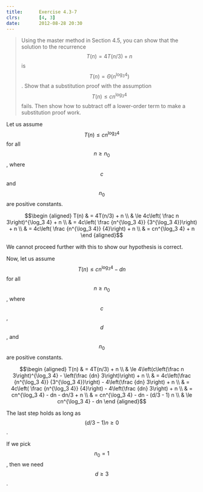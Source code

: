 ```yaml
---
title:      Exercise 4.3-7
clrs:       [4, 3]
date:       2012-08-28 20:30
---
```


> Using the master method in Section 4.5, you can show that the solution to the recurrence $$T(n) = 4T(n/3) + n$$ is $$T(n) = \Theta(n^{\log_3 4})$$. Show that a substitution proof with the assumption $$T(n) \le cn^{\log_3 4}$$ fails. Then show how to subtract off a lower-order term to make a substitution proof work.

Let us assume $$T(n) \le cn^{\log_3 4}$$ for all $$n \ge n_0$$, where $$c$$ and $$n_0$$ are positive constants.

$$\begin {aligned}
T(n) & = 4T(n/3) + n \\
     & \le 4c\left( \frac n 3\right)^{\log_3 4} + n \\
     & = 4c\left( \frac {n^{\log_3 4}} {3^{\log_3 4}}\right) + n \\
     & = 4c\left( \frac {n^{\log_3 4}} {4}\right) + n \\
     & = cn^{\log_3 4} + n
\end {aligned}$$

We cannot proceed further with this to show our hypothesis is correct.

Now, let us assume $$T(n) \le cn^{\log_3 4} - dn$$ for all $$n \ge n_0$$, where $$c$$, $$d$$, and $$n_0$$ are positive constants.

$$\begin {aligned}
T(n) & = 4T(n/3) + n \\
     & \le 4\left(c\left(\frac n 3\right)^{\log_3 4} - \left(\frac {dn} 3\right)\right) + n \\
     & = 4c\left(\frac {n^{\log_3 4}} {3^{\log_3 4}}\right) - 4\left(\frac {dn} 3\right) + n \\
     & = 4c\left( \frac {n^{\log_3 4}} {4}\right) - 4\left(\frac {dn} 3\right) + n \\
     & = cn^{\log_3 4} - dn - dn/3 + n \\
     & = cn^{\log_3 4} - dn - (d/3 - 1) n \\
     & \le cn^{\log_3 4} - dn
\end {aligned}$$

The last step holds as long as $$(d/3 - 1) n \ge 0$$.

If we pick $$n_0 = 1$$, then we need $$d \ge 3$$.
